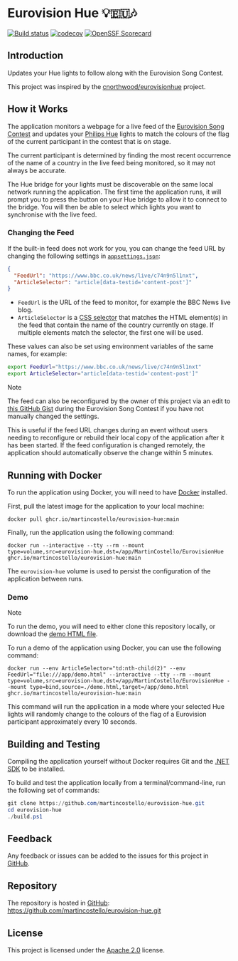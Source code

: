 # Eurovision Hue 💡🇪🇺🎶

[![Build status][build-badge]][build-status]
[![codecov][coverage-badge]][coverage-report]
[![OpenSSF Scorecard][scorecard-badge]][scorecard-report]

## Introduction

Updates your Hue lights to follow along with the Eurovision Song Contest.

This project was inspired by the [cnorthwood/eurovisionhue][inspiration] project.

## How it Works

The application monitors a webpage for a live feed of the [Eurovision Song Contest][eurovision]
and updates your [Philips Hue][philips-hue] lights to match the colours of the flag of the current
participant in the contest that is on stage.

The current participant is determined by finding the most recent occurrence of the name
of a country in the live feed being monitored, so it may not always be accurate.

The Hue bridge for your lights must be discoverable on the same local network running
the application. The first time the application runs, it will prompt you to press the
button on your Hue bridge to allow it to connect to the bridge. You will then be able to
select which lights you want to synchronise with the live feed.

### Changing the Feed

If the built-in feed does not work for you, you can change the feed URL by changing the
following settings in [`appsettings.json`][appsettings]:

```json
{
  "FeedUrl": "https://www.bbc.co.uk/news/live/c74n9n5l1nxt",
  "ArticleSelector": "article[data-testid='content-post']"
}
```

- `FeedUrl` is the URL of the feed to monitor, for example the BBC News live blog.
- `ArticleSelector` is a [CSS selector][css-selector] that matches the HTML element(s) in
  the feed that contain the name of the country currently on stage. If multiple elements
  match the selector, the first one will be used.

These values can also be set using environment variables of the same names, for example:

```sh
export FeedUrl="https://www.bbc.co.uk/news/live/c74n9n5l1nxt"
export ArticleSelector="article[data-testid='content-post']"
```

> [!NOTE]
> The feed can also be reconfigured by the owner of this project via an edit to
> [this GitHub Gist](https://gist.github.com/martincostello/5ac0a49cd687c073ec09f4172c37185f)
> during the Eurovision Song Contest if you have not manually changed the settings.
>
> This is useful if the feed URL changes during an event without users needing to reconfigure
> or rebuild their local copy of the application after it has been started. If the feed configuration
> is changed remotely, the application should automatically observe the change within 5 minutes.

## Running with Docker

To run the application using Docker, you will need to have [Docker][docker] installed.

First, pull the latest image for the application to your local machine:

```terminal
docker pull ghcr.io/martincostello/eurovision-hue:main
```

Finally, run the application using the following command:

```terminal
docker run --interactive --tty --rm --mount type=volume,src=eurovision-hue,dst=/app/MartinCostello/EurovisionHue ghcr.io/martincostello/eurovision-hue:main
```

The `eurovision-hue` volume is used to persist the configuration of the application between runs.

### Demo

> [!NOTE]
> To run the demo, you will need to either clone this repository locally, or download the
> [demo HTML file](https://raw.githubusercontent.com/martincostello/eurovision-hue/main/demo.html).

To run a demo of the application using Docker, you can use the following command:

```terminal
docker run --env ArticleSelector="td:nth-child(2)" --env FeedUrl="file:///app/demo.html" --interactive --tty --rm --mount type=volume,src=eurovision-hue,dst=/app/MartinCostello/EurovisionHue --mount type=bind,source=./demo.html,target=/app/demo.html ghcr.io/martincostello/eurovision-hue:main
```

This command will run the application in a mode where your selected Hue lights will randomly change
to the colours of the flag of a Eurovision participant approximately every 10 seconds.

## Building and Testing

Compiling the application yourself without Docker requires Git and the [.NET SDK][dotnet-sdk] to be installed.

To build and test the application locally from a terminal/command-line, run the
following set of commands:

```powershell
git clone https://github.com/martincostello/eurovision-hue.git
cd eurovision-hue
./build.ps1
```

## Feedback

Any feedback or issues can be added to the issues for this project in [GitHub][issues].

## Repository

The repository is hosted in [GitHub][repo]: <https://github.com/martincostello/eurovision-hue.git>

## License

This project is licensed under the [Apache 2.0][license] license.

[appsettings]: https://github.com/martincostello/eurovision-hue/blob/f64127b29cb633f1cab383f9f620724efdc97ccc/src/EurovisionHue/appsettings.json
[build-badge]: https://github.com/martincostello/eurovision-hue/actions/workflows/build.yml/badge.svg?branch=main&event=push
[build-status]: https://github.com/martincostello/eurovision-hue/actions?query=workflow%3Abuild+branch%3Amain+event%3Apush "Continuous Integration for this project"
[coverage-badge]: https://codecov.io/gh/martincostello/eurovision-hue/branch/main/graph/badge.svg
[coverage-report]: https://codecov.io/gh/martincostello/eurovision-hue "Code coverage report for this project"
[css-selector]: https://developer.mozilla.org/en-US/docs/Web/CSS/CSS_selectors "CSS Selectors on MDN"
[docker]: https://www.docker.com/get-started/ "Get started with Docker"
[dotnet-sdk]: https://dotnet.microsoft.com/download "Download the .NET SDK"
[eurovision]: https://eurovision.tv/ "Eurovision Song Contest"
[inspiration]: https://github.com/cnorthwood/eurovisionhue "Eurovision Hue by cnorthwood on GitHub"
[issues]: https://github.com/martincostello/eurovision-hue/issues "Issues for this project on GitHub.com"
[license]: https://www.apache.org/licenses/LICENSE-2.0.txt "The Apache 2.0 license"
[philips-hue]: https://www.philips-hue.com/ "Philips Hue"
[repo]: https://github.com/martincostello/eurovision-hue "This project on GitHub.com"
[scorecard-badge]: https://api.securityscorecards.dev/projects/github.com/martincostello/eurovision-hue/badge
[scorecard-report]: https://securityscorecards.dev/viewer/?uri=github.com/martincostello/eurovision-hue "OpenSSF Scorecard for this project"
